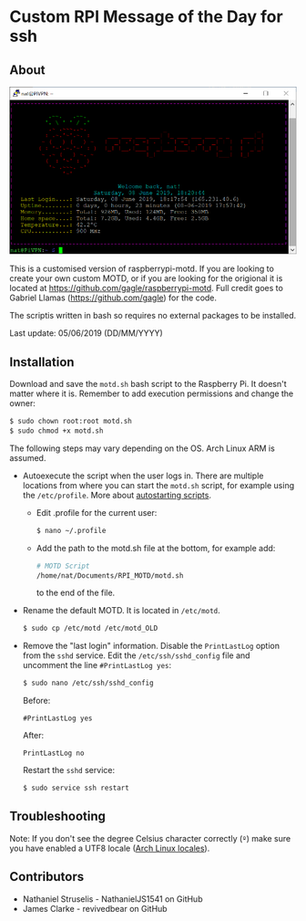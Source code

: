 # Custom RPI Message of the Day for ssh

## About

<p align="center">
  <img src="https://github.com/NathanielJS1541/RPI_MOTD/blob/master/demo.PNG"/>
</p>

This is a customised version of raspberrypi-motd. If you are looking to create your own custom MOTD, or if you are looking for the origional it is located at
https://github.com/gagle/raspberrypi-motd. Full credit goes to Gabriel Llamas (https://github.com/gagle) for the code.

The scriptis written in bash so requires no external packages to be installed.

Last update: 05/06/2019 (DD/MM/YYYY)

## Installation

Download and save the `motd.sh` bash script to the Raspberry Pi. It doesn't matter where it is. Remember to add execution permissions and change the owner:

```bash
$ sudo chown root:root motd.sh
$ sudo chmod +x motd.sh
```

The following steps may vary depending on the OS. Arch Linux ARM is assumed.

- Autoexecute the script when the user logs in. There are multiple locations from where you can start the `motd.sh` script, for example using the `/etc/profile`. More about [autostarting scripts](https://wiki.archlinux.org/index.php/Bash#Configuration_file_sourcing_order_at_startup).
  - Edit .profile for the current user:
    ```bash
    $ nano ~/.profile
    ```
  - Add the path to the motd.sh file at the bottom, for example add:
    ```bash
	# MOTD Script
	/home/nat/Documents/RPI_MOTD/motd.sh
	```
	to the end of the file.

- Rename the default MOTD. It is located in `/etc/motd`.
  
  ```bash
  $ sudo cp /etc/motd /etc/motd_OLD
  ```
  
- Remove the "last login" information. Disable the `PrintLastLog` option from the `sshd` service. Edit the `/etc/ssh/sshd_config` file and uncomment the line `#PrintLastLog yes`:
  
  ```bash
  $ sudo nano /etc/ssh/sshd_config
  ```
  
  Before:
  
  ```text
  #PrintLastLog yes
  ```
  
  After:
  
  ```text
  PrintLastLog no
  ```
  
  Restart the `sshd` service:
  
  ```bash
  $ sudo service ssh restart
  ```

## Troubleshooting

Note: If you don't see the degree Celsius character correctly (`º`) make sure you have enabled a UTF8 locale ([Arch Linux locales](https://wiki.archlinux.org/index.php/locale)).

## Contributors

- Nathaniel Struselis - NathanielJS1541 on GitHub
- James Clarke        - revivedbear on GitHub
